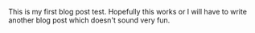 This is my first blog post test. Hopefully this works or I will have to write another blog post which doesn't sound very fun.
